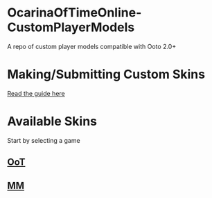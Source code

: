 # OcarinaOfTimeOnline-CustomPlayerModels
A repo of custom player models compatible with Ooto 2.0+

# Making/Submitting Custom Skins
[Read the guide here](guide/README.md)

# Available Skins
Start by selecting a game
## [OoT](oot)
## [MM](mm)
